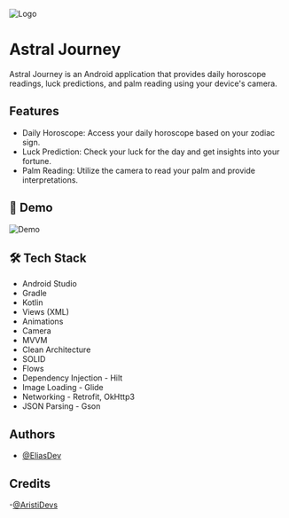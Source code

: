 
![Logo](https://i.imgur.com/umUOXNE.png?1)

# Astral Journey

Astral Journey  is an Android application that provides daily horoscope readings, luck predictions, and palm reading using your device's camera.

## Features

- Daily Horoscope: Access your daily horoscope based on your zodiac sign.
- Luck Prediction: Check your luck for the day and get insights into your fortune.
- Palm Reading: Utilize the camera to read your palm and provide interpretations.



## 🎥 Demo

![Demo](https://i.imgur.com/4pvN65i.gif)



## 🛠 Tech Stack

- Android Studio
- Gradle
- Kotlin
- Views (XML)
- Animations
- Camera
- MVVM
- Clean Architecture
- SOLID
- Flows
- Dependency Injection - Hilt
- Image Loading - Glide
- Networking - Retrofit, OkHttp3
- JSON Parsing - Gson




## Authors

- [@EliasDev](https://github.com/eliastomas11)


## Credits

-[@AristiDevs](https://github.com/ArisGuimera)